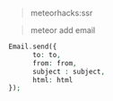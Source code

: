 > meteorhacks:ssr

> meteor add email  
```php
Email.send({
      to: to,
      from: from,
      subject : subject,
      html: html
});

```
